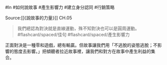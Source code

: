 #ln #如何說故事 #產生影響力 #建立身分認同 #行銷策略 

Source:[[《說故事的力量》]] CH.05

>我們總認為對決就是直線運動，殊不知對決也可以是圓周運動。 #flashcard/spaced/佳句 #flashcard/spaced/產生影響力 

正面對決是一種零和遊戲，總有輸贏。但故事讓我們用「不逃脫的姿態逃脫；不影響的態度去影響。」把傾聽者拉近故事裡，讓我們和對方在故事中產生利益的集合。
